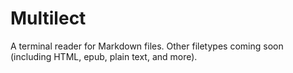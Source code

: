 # Multilect

A terminal reader for Markdown files. Other filetypes coming soon (including HTML, epub, plain text, and more).

